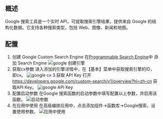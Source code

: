 ## 概述

Google 搜索工具是一个实时 API，可提取搜索引擎结果，提供来自 Google 的结构化数据。它支持各种搜索类型，包括 Web、图像、新闻和地图。

## 配置

1. 创建 Google Custom Search Engine
在[Programmable Search Engine](https://programmablesearchengine.google.com/)中 添加 Search Engine
![google 创建引擎](/ui/fx/img/google_AddSearchEngine.jpg)
2. 获取cx参数
进入添加的引擎详情中，在【基本】菜单中获取搜索引擎的ID，即cx。
![google cx ](/ui/fx/img/google_cx.jpg)
3.获取 API Key
打开 https://developers.google.com/custom-search/v1/overview?hl=zh-cn 获取API Key。
![google API Key](/ui/fx/img/google_APIKey.jpg)
4. 配置启动参数
在Google 搜索函数的启动参数中填写配置以上参数，并启用该函数。
![启动参数](/ui/fx/img/google_setting.jpg)
5. 在应用中使用
在高级编排应用中，点击添加组件->函数库->Google搜索，设置使用参数。
![应用中使用](/ui/fx/img/google_app_used.jpg)
